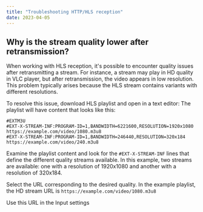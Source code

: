 ```yaml
---
title: "Troubleshooting HTTP/HLS reception"
date: 2023-04-05
---
```


## Why is the stream quality lower after retransmission?

When working with HLS reception, it's possible to encounter quality issues after retransmitting a stream. For instance, a stream may play in HD quality in VLC player, but after retransmission, the video appears in low resolution. This problem typically arises because the HLS stream contains variants with different resolutions.

To resolve this issue, download HLS playlist and open in a text editor: The playlist will have content that looks like this:

```
#EXTM3U
#EXT-X-STREAM-INF:PROGRAM-ID=1,BANDWIDTH=6221600,RESOLUTION=1920x1080
https://example.com/video/1080.m3u8
#EXT-X-STREAM-INF:PROGRAM-ID=1,BANDWIDTH=246440,RESOLUTION=320x184
https://example.com/video/240.m3u8
```

Examine the playlist content and look for the `#EXT-X-STREAM-INF` lines that define the different quality streams available. In this example, two streams are available: one with a resolution of 1920x1080 and another with a resolution of 320x184.

Select the URL corresponding to the desired quality. In the example playlist, the HD stream URL is `https://example.com/video/1080.m3u8`

Use this URL in the Input settings